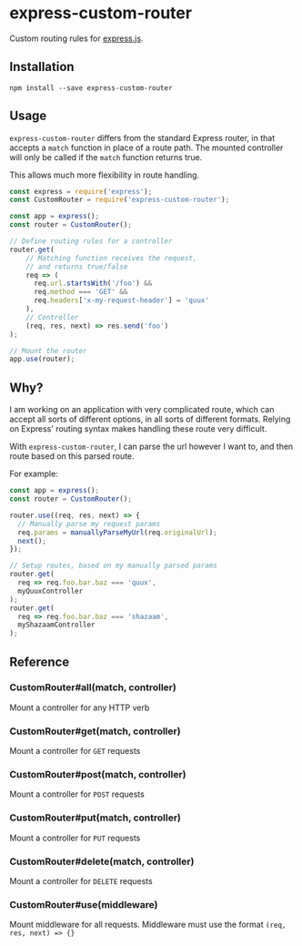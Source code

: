 # express-custom-router

Custom routing rules for [express.js](https://expressjs.com/).

## Installation

```
npm install --save express-custom-router
```

## Usage

`express-custom-router` differs from the standard Express router, in that accepts a `match` function in place of a route path. The mounted controller will only be called if the `match` function returns true.

This allows much more flexibility in route handling.

```js
const express = require('express');
const CustomRouter = require('express-custom-router');

const app = express();
const router = CustomRouter();

// Define routing rules for a controller
router.get(
    // Matching function receives the request,
    // and returns true/false
	req => (
	  req.url.startsWith('/foo') &&
	  req.method === 'GET' &&
	  req.headers['x-my-request-header'] = 'quux'
	),
	// Controller
	(req, res, next) => res.send('foo')
);

// Mount the router
app.use(router);
```

## Why?

I am working on an application with very complicated route, which can accept all sorts of different options, in all sorts of different formats. Relying on Express' routing syntax makes handling these route very difficult. 

With `express-custom-router`, I can parse the url however I want to, and then route based on this parsed route.

For example:

```js
const app = express();
const router = CustomRouter();

router.use((req, res, next) => {
  // Manually parse my request params
  req.params = manuallyParseMyUrl(req.originalUrl);
  next();
});

// Setup routes, based on my manually parsed params
router.get(
  req => req.foo.bar.baz === 'quux',
  myQuuxController
);
router.get(
  req => req.foo.bar.baz === 'shazaam',
  myShazaamController
);
```

## Reference

### CustomRouter#all(match, controller)

Mount a controller for any HTTP verb

### CustomRouter#get(match, controller)

Mount a controller for `GET` requests

### CustomRouter#post(match, controller)

Mount a controller for `POST` requests

### CustomRouter#put(match, controller)

Mount a controller for `PUT` requests

### CustomRouter#delete(match, controller)

Mount a controller for `DELETE` requests

### CustomRouter#use(middleware)

Mount middleware for all requests. Middleware must use the format `(req, res, next) => {}`